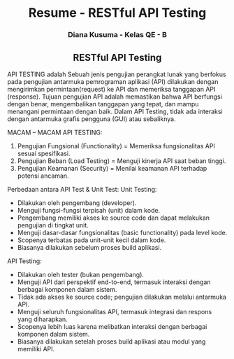 <h1 align="center">Resume - RESTful API Testing</h1>
<h3 align="center">Diana Kusuma - Kelas QE - B</h3>

<h2 align="center">RESTful API Testing</h2>

API TESTING adalah Sebuah jenis pengujian perangkat lunak yang berfokus pada pengujian antarmuka pemrograman aplikasi (API) dilakukan dengan mengirimkan permintaan(request) ke API dan memeriksa tanggapan API (response). Tujuan pengujian API adalah memastikan bahwa API berfungsi dengan benar, mengembalikan tanggapan yang tepat, dan mampu menangani permintaan dengan baik. Dalam API Testing, tidak ada interaksi dengan antarmuka grafis pengguna (GUI) atau sebaliknya.

MACAM – MACAM API TESTING:
1. Pengujian Fungsional (Functionality) = Memeriksa fungsionalitas API sesuai spesifikasi.
2. Pengujian Beban (Load Testing) = Menguji kinerja API saat beban tinggi.
3. Pengujian Keamanan (Security) =  Menilai keamanan API terhadap potensi ancaman.

Perbedaan antara API Test & Unit Test:
Unit Testing:
- Dilakukan oleh pengembang (developer).
- Menguji fungsi-fungsi terpisah (unit) dalam kode.
- Pengembang memiliki akses ke source code dan dapat melakukan pengujian di tingkat unit.
- Menguji dasar-dasar fungsionalitas (basic functionality) pada level kode.
- Scopenya terbatas pada unit-unit kecil dalam kode.
- Biasanya dilakukan sebelum proses build aplikasi.

API Testing:
- Dilakukan oleh tester (bukan pengembang).
- Menguji API dari perspektif end-to-end, termasuk interaksi dengan berbagai komponen dalam sistem.
- Tidak ada akses ke source code; pengujian dilakukan melalui antarmuka API.
- Menguji seluruh fungsionalitas API, termasuk integrasi dan respons yang diharapkan.
- Scopenya lebih luas karena melibatkan interaksi dengan berbagai komponen dalam sistem.
- Biasanya dilakukan setelah proses build aplikasi atau modul yang memiliki API.



